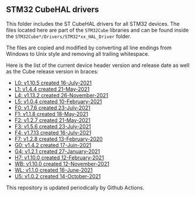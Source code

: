 ## STM32 CubeHAL drivers

This folder includes the ST CubeHAL drivers for all STM32 devices. The files
located here are part of the `STM32Cube` libraries and can be found inside the
`STM32Cube*/Drivers/STM32*xx_HAL_Driver` folder.

The files are copied and modified by converting all line endings from Windows to
Unix style and removing all trailing whitespace.

Here is the list of the current device header version and release date as well
as the Cube release version in braces:

- [L0: v1.10.5 created 16-July-2021](https://github.com/STMicroelectronics/STM32CubeL0)
- [L1: v1.4.4 created 21-May-2021](https://github.com/STMicroelectronics/STM32CubeL1)
- [L4: v1.13.2 created 26-November-2021](https://github.com/STMicroelectronics/STM32CubeL4)
- [L5: v1.0.4 created 10-February-2021](https://github.com/STMicroelectronics/STM32CubeL5)
- [F0: v1.7.6 created 23-July-2021](https://github.com/STMicroelectronics/STM32CubeF0)
- [F1: v1.1.8 created 18-May-2021](https://github.com/STMicroelectronics/STM32CubeF1)
- [F2: v1.2.7 created 21-May-2021](https://github.com/STMicroelectronics/STM32CubeF2)
- [F3: v1.5.6 created 23-July-2021](https://github.com/STMicroelectronics/STM32CubeF3)
- [F4: v1.7.13 created 16-July-2021](https://github.com/STMicroelectronics/STM32CubeF4)
- [F7: v1.2.8 created 13-February-2020](https://github.com/STMicroelectronics/STM32CubeF7)
- [G0: v1.4.2 created 17-Juin-2021](https://github.com/STMicroelectronics/STM32CubeG0)
- [G4: v1.2.1 created 27-January-2021](https://github.com/STMicroelectronics/STM32CubeG4)
- [H7: v1.10.0 created 12-February-2021](https://github.com/STMicroelectronics/STM32CubeH7)
- [WB: v1.10.0 created 12-November-2021](https://github.com/STMicroelectronics/STM32CubeWB)
- [WL: v1.1.0 created 16-June-2021](https://github.com/STMicroelectronics/STM32CubeWL)
- [U5: v1.0.2 created 14-October-2021](https://github.com/STMicroelectronics/STM32CubeU5)

This repository is updated periodically by Github Actions.
